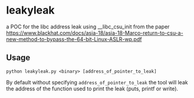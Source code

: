 # leakyleak
a POC for the libc address leak using __libc_csu_init from the paper https://www.blackhat.com/docs/asia-18/asia-18-Marco-return-to-csu-a-new-method-to-bypass-the-64-bit-Linux-ASLR-wp.pdf

## Usage
```
python leakyleak.py <binary> [address_of_pointer_to_leak]
```
By default without specifying `address_of_pointer_to_leak` the tool will leak the address of the function used to print the leak (puts, printf or write).


